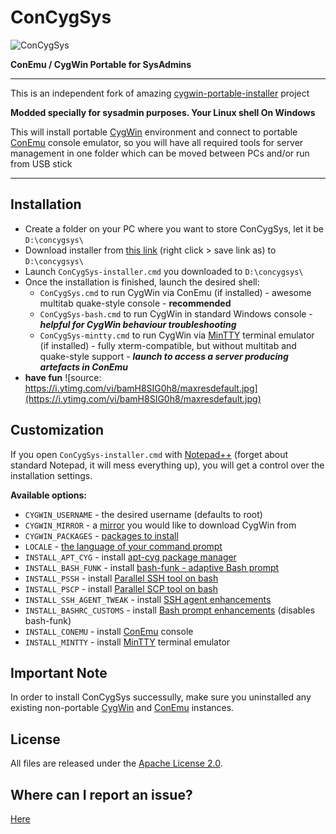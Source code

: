 # ConCygSys
![ConCygSys](https://github.com/zhubanRuban/cygwin-extras/raw/master/img/concygsys.png)

**ConEmu / CygWin Portable for SysAdmins**

-------------------

This is an independent fork of amazing [cygwin-portable-installer](https://github.com/vegardit/cygwin-portable-installer) project

**Modded specially for sysadmin purposes. Your Linux shell On Windows**

This will install portable [CygWin](https://www.cygwin.com/) environment and connect to portable [ConEmu](https://conemu.github.io/) console emulator, so you will have all required tools for server management in one folder which can be moved between PCs and/or run from USB stick

--------------------

## Installation

- Create a folder on your PC where you want to store ConCygSys, let it be `D:\concygsys\`
- Download installer from [this link](https://raw.githubusercontent.com/zhubanRuban/ConCygSys/master/ConCygSys-installer.cmd) (right click > save link as) to `D:\concygsys\`
- Launch `ConCygSys-installer.cmd` you downloaded to `D:\concygsys\`
- Once the installation is finished, launch the desired shell:
  - `ConCygSys.cmd` to run CygWin via ConEmu (if installed) - awesome multitab quake-style console - **recommended**
  - `ConCygSys-bash.cmd` to run CygWin in standard Windows console - **_helpful for CygWin behaviour troubleshooting_**
  - `ConCygSys-mintty.cmd` to run CygWin via [MinTTY](https://mintty.github.io/) terminal emulator (if installed) - fully xterm-compatible, but without multitab and quake-style support - **_launch to access a server producing artefacts in ConEmu_**
- **have fun**
![source: https://i.ytimg.com/vi/bamH8SIG0h8/maxresdefault.jpg](https://i.ytimg.com/vi/bamH8SIG0h8/maxresdefault.jpg)

## Customization

If you open `ConCygSys-installer.cmd` with [Notepad++](https://notepad-plus-plus.org/) (forget about standard Notepad, it will mess everything up), you will get a control over the installation settings.

**Available options:**

- `CYGWIN_USERNAME` - the desired username (defaults to root)
- `CYGWIN_MIRROR` - a [mirror](https://cygwin.com/mirrors.html) you would like to download CygWin from
- `CYGWIN_PACKAGES` - [packages to install](https://cygwin.com/packages/package_list.html)
- `LOCALE` - [the language of your command prompt](https://docs.oracle.com/cd/E23824_01/html/E26033/glset.html)
- `INSTALL_APT_CYG` - install [apt-cyg package manager](https://github.com/transcode-open/apt-cyg)
- `INSTALL_BASH_FUNK` - install [bash-funk - adaptive Bash prompt](https://github.com/vegardit/bash-funk)
- `INSTALL_PSSH` - install [Parallel SSH tool on bash](https://github.com/zhubanRuban/cygwin-extras#pssh-parallelssh)
- `INSTALL_PSCP` - install [Parallel SCP tool on bash](https://github.com/zhubanRuban/cygwin-extras#pscp-parallelscp)
- `INSTALL_SSH_AGENT_TWEAK` - install [SSH agent enhancements](https://github.com/zhubanRuban/cygwin-extras#re-use-ssh-agent)
- `INSTALL_BASHRC_CUSTOMS` - install [Bash prompt enhancements](https://github.com/zhubanRuban/cygwin-extras#custom-bashrc) (disables bash-funk)
- `INSTALL_CONEMU` - install [ConEmu](https://conemu.github.io/) console
- `INSTALL_MINTTY` - install [MinTTY](https://mintty.github.io/) terminal emulator

## Important Note

In order to install ConCygSys successully, make sure you uninstalled any existing non-portable [CygWin](https://cygwin.com/faq/faq.html#faq.setup.uninstall-all) and [ConEmu](https://conemu.github.io/en/Installation.html) instances.

## License

All files are released under the [Apache License 2.0](https://github.com/vegardit/bash-funk/blob/master/LICENSE.txt).

## Where can I report an issue?

[Here](https://github.com/zhubanRuban/ConCygSys/issues)
